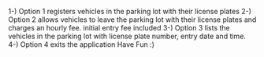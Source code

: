 1-) Option 1 registers vehicles in the parking lot with their license plates
2-) Option 2 allows vehicles to leave the parking lot with their license plates and charges an hourly fee. initial entry fee included
3-) Option 3 lists the vehicles in the parking lot with license plate number, entry date and time.
4-) Option 4 exits the application
Have Fun :)
